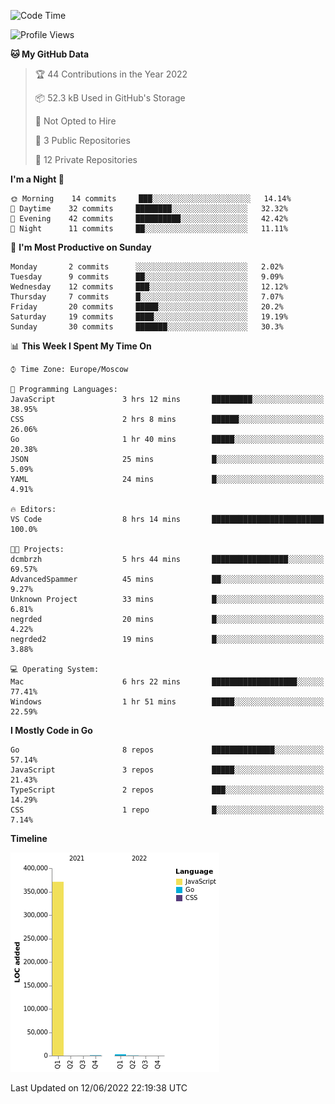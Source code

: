 <!--START_SECTION:waka-->
![Code Time](http://img.shields.io/badge/Code%20Time-330%20hrs%2027%20mins-blue)

![Profile Views](http://img.shields.io/badge/Profile%20Views-0-blue)

**🐱 My GitHub Data** 

> 🏆 44 Contributions in the Year 2022
 > 
> 📦 52.3 kB Used in GitHub's Storage 
 > 
> 🚫 Not Opted to Hire
 > 
> 📜 3 Public Repositories 
 > 
> 🔑 12 Private Repositories  
 > 
**I'm a Night 🦉** 

```text
🌞 Morning    14 commits     ███░░░░░░░░░░░░░░░░░░░░░░   14.14% 
🌆 Daytime    32 commits     ████████░░░░░░░░░░░░░░░░░   32.32% 
🌃 Evening    42 commits     ██████████░░░░░░░░░░░░░░░   42.42% 
🌙 Night      11 commits     ██░░░░░░░░░░░░░░░░░░░░░░░   11.11%

```
📅 **I'm Most Productive on Sunday** 

```text
Monday       2 commits      ░░░░░░░░░░░░░░░░░░░░░░░░░   2.02% 
Tuesday      9 commits      ██░░░░░░░░░░░░░░░░░░░░░░░   9.09% 
Wednesday    12 commits     ███░░░░░░░░░░░░░░░░░░░░░░   12.12% 
Thursday     7 commits      █░░░░░░░░░░░░░░░░░░░░░░░░   7.07% 
Friday       20 commits     █████░░░░░░░░░░░░░░░░░░░░   20.2% 
Saturday     19 commits     ████░░░░░░░░░░░░░░░░░░░░░   19.19% 
Sunday       30 commits     ███████░░░░░░░░░░░░░░░░░░   30.3%

```


📊 **This Week I Spent My Time On** 

```text
⌚︎ Time Zone: Europe/Moscow

💬 Programming Languages: 
JavaScript               3 hrs 12 mins       █████████░░░░░░░░░░░░░░░░   38.95% 
CSS                      2 hrs 8 mins        ██████░░░░░░░░░░░░░░░░░░░   26.06% 
Go                       1 hr 40 mins        █████░░░░░░░░░░░░░░░░░░░░   20.38% 
JSON                     25 mins             █░░░░░░░░░░░░░░░░░░░░░░░░   5.09% 
YAML                     24 mins             █░░░░░░░░░░░░░░░░░░░░░░░░   4.91%

🔥 Editors: 
VS Code                  8 hrs 14 mins       █████████████████████████   100.0%

🐱‍💻 Projects: 
dcmbrzh                  5 hrs 44 mins       █████████████████░░░░░░░░   69.57% 
AdvancedSpammer          45 mins             ██░░░░░░░░░░░░░░░░░░░░░░░   9.27% 
Unknown Project          33 mins             █░░░░░░░░░░░░░░░░░░░░░░░░   6.81% 
negrded                  20 mins             █░░░░░░░░░░░░░░░░░░░░░░░░   4.22% 
negrded2                 19 mins             █░░░░░░░░░░░░░░░░░░░░░░░░   3.88%

💻 Operating System: 
Mac                      6 hrs 22 mins       ███████████████████░░░░░░   77.41% 
Windows                  1 hr 51 mins        █████░░░░░░░░░░░░░░░░░░░░   22.59%

```

**I Mostly Code in Go** 

```text
Go                       8 repos             ██████████████░░░░░░░░░░░   57.14% 
JavaScript               3 repos             █████░░░░░░░░░░░░░░░░░░░░   21.43% 
TypeScript               2 repos             ███░░░░░░░░░░░░░░░░░░░░░░   14.29% 
CSS                      1 repo              █░░░░░░░░░░░░░░░░░░░░░░░░   7.14%

```


**Timeline**

![Chart not found](https://raw.githubusercontent.com/jeezft/jeezft/main/charts/bar_graph.png) 


 Last Updated on 12/06/2022 22:19:38 UTC
<!--END_SECTION:waka-->
